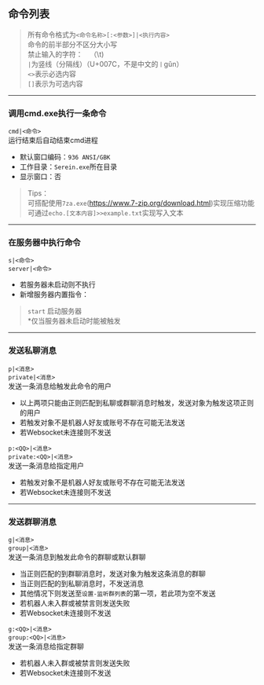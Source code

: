 ## 命令列表
> 所有命令格式为``<命令名称>[:<参数>]|<执行内容>``  
命令的前半部分不区分大小写   
禁止输入的字符：``	``（\t)  
``|``为竖线（分隔线）（U+007C，不是中文的``丨``gǔn）  
``<>``表示必选内容   
``[]``表示为可选内容   
---


### 调用cmd.exe执行一条命令   
``cmd|<命令>``   
运行结束后自动结束cmd进程
- 默认窗口编码：``936 ANSI/GBK``  
- 工作目录：``Serein.exe``所在目录  
- 显示窗口：否  

>Tips：  
 可搭配使用``7za.exe``(https://www.7-zip.org/download.html)实现压缩功能  
 可通过``echo.[文本内容]>>example.txt``实现写入文本
  
---
### 在服务器中执行命令
``s|<命令>``   
``server|<命令>``   
- 若服务器未启动则不执行 
- 新增服务器内置指令：  
> ``start`` 启动服务器  
*仅当服务器未启动时能被触发  

---
### 发送私聊消息
``p|<消息>``  
``private|<消息>``  
发送一条消息给触发此命令的用户
- 以上两项只能由正则匹配到私聊或群聊消息时触发，发送对象为触发这项正则的用户
- 若触发对象不是机器人好友或账号不存在可能无法发送
- 若Websocket未连接则不发送  


``p:<QQ>|<消息>``  
``private:<QQ>|<消息>``  
发送一条消息给指定用户
- 若触发对象不是机器人好友或账号不存在可能无法发送
- 若Websocket未连接则不发送

---
### 发送群聊消息
``g|<消息>``  
``group|<消息>``  
发送一条消息到触发此命令的群聊或默认群聊
- 当正则匹配的到群聊消息时，发送对象为触发这条消息的群聊
- 当正则匹配的到私聊消息时，不发送消息
- 其他情况下则发送至``设置-监听群列表``的第一项，若此项为空不发送
- 若机器人未入群或被禁言则发送失败
- 若Websocket未连接则不发送

``g:<QQ>|<消息>``  
``group:<QQ>|<消息>``  
发送一条消息给指定群聊
- 若机器人未入群或被禁言则发送失败
- 若Websocket未连接则不发送

